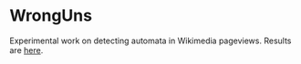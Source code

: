 # WrongUns
Experimental work on detecting automata in Wikimedia pageviews. Results are [here](http://blog.ironholds.org/automated-traffic-to-wikimedia-sites/).
